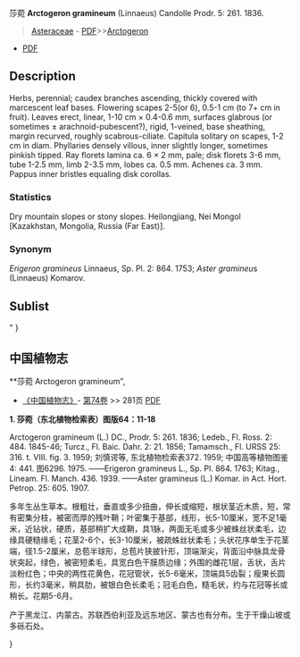 莎菀 **Arctogeron gramineum** (Linnaeus) Candolle Prodr. 5: 261. 1836.

> [Asteraceae](http://www.iplant.cn/info/Asteraceae?t=foc) - [PDF](http://www.iplant.cn/foc/pdf/Asteraceae.pdf)>>[Arctogeron](http://www.iplant.cn/info/Arctogeron?t=foc)
 - [PDF](http://www.iplant.cn/foc/pdf/Arctogeron.pdf)

## Description

Herbs, perennial; caudex branches ascending, thickly covered with marcescent leaf bases. Flowering scapes 2-5(or 6), 0.5-1 cm (to 7+ cm in fruit). Leaves erect, linear, 1-10 cm × 0.4-0.6 mm, surfaces glabrous (or sometimes ± arachnoid-pubescent?), rigid, 1-veined, base sheathing, margin recurved, roughly scabrous-ciliate. Capitula solitary on scapes, 1-2 cm in diam. Phyllaries densely villous, inner slightly longer, sometimes pinkish tipped. Ray florets lamina ca. 6 × 2 mm, pale; disk florets 3-6 mm, tube 1-2.5 mm, limb 2-3.5 mm, lobes ca. 0.5 mm. Achenes ca. 3 mm. Pappus inner bristles equaling disk corollas.

### Statistics
Dry mountain slopes or stony slopes. Heilongjiang, Nei Mongol [Kazakhstan, Mongolia, Russia (Far East)].

### Synonym
*Erigeron gramineus* Linnaeus, Sp. Pl. 2: 864. 1753; *Aster gramineu*s (Linnaeus) Komarov.

## Sublist
"
}
## 中国植物志

**莎菀 Arctogeron gramineum",

* [《中国植物志》](http://www.iplant.cn/frps)- [第74卷](http://www.iplant.cn/frps/vol/74) >> 281页 [PDF](http://www.iplant.cn/frps/pdf/74/281a.PDF)

**1. 莎菀（东北植物检索表）图版64：11-18**

Arctogeron gramineum (L.) DC., Prodr. 5: 261. 1836; Ledeb., Fl. Ross. 2: 484. 1845-46; Turcz., Fl. Baic. Dahr. 2: 21. 1856; Tamamsch., Fl. URSS 25: 316. t. VIII. fig. 3. 1959; 刘慎谔等, 东北植物检索表372. 1959; 中国高等植物图鉴4: 441. 图6296. 1975. ——Erigeron gramineus L., Sp. Pl. 864. 1763; Kitag., Lineam. Fl. Manch. 436. 1939. ——Aster gramineus (L.) Komar. in Act. Hort. Petrop. 25: 605. 1907.

多年生丛生草本。根粗壮，垂直或多少扭曲，伸长或缩短，根状茎近木质，短，常有密集分枝，被密而厚的残叶鞘；叶密集于基部，线形，长5-10厘米，宽不足1毫米，近钻状，硬质，基部稍扩大成鞘，具1脉，两面无毛或多少被蛛丝状柔毛，边缘具硬糙缘毛；花茎2-6个，长3-10厘米，被疏蛛丝状柔毛；头状花序单生于花茎端，径1.5-2厘米，总苞半球形，总苞片狭披针形，顶端渐尖，背面沿中脉具龙骨状突起，绿色，被密短柔毛，具宽白色干膜质边缘；外围的雌花1层，舌状，舌片淡粉红色；中央的两性花黄色，花冠管状，长5-6毫米，顶端具5齿裂；瘦果长圆形，长约3毫米，稍具肋，被银白色长柔毛；冠毛白色，糙毛状，约与花冠等长或稍长。花期5-6月。

产于黑龙江、内蒙古。苏联西伯利亚及远东地区、蒙古也有分布。生于干燥山坡或多砾石处。

}